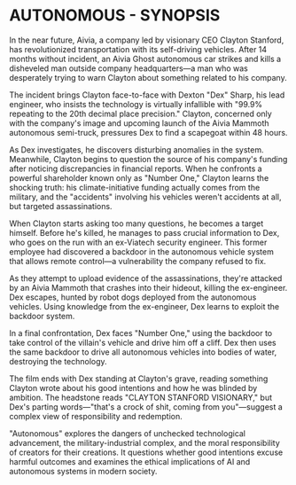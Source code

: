# AUTONOMOUS - SYNOPSIS

In the near future, Aivia, a company led by visionary CEO Clayton Stanford, has revolutionized transportation with its self-driving vehicles. After 14 months without incident, an Aivia Ghost autonomous car strikes and kills a disheveled man outside company headquarters—a man who was desperately trying to warn Clayton about something related to his company.

The incident brings Clayton face-to-face with Dexton "Dex" Sharp, his lead engineer, who insists the technology is virtually infallible with "99.9% repeating to the 20th decimal place precision." Clayton, concerned only with the company's image and upcoming launch of the Aivia Mammoth autonomous semi-truck, pressures Dex to find a scapegoat within 48 hours.

As Dex investigates, he discovers disturbing anomalies in the system. Meanwhile, Clayton begins to question the source of his company's funding after noticing discrepancies in financial reports. When he confronts a powerful shareholder known only as "Number One," Clayton learns the shocking truth: his climate-initiative funding actually comes from the military, and the "accidents" involving his vehicles weren't accidents at all, but targeted assassinations.

When Clayton starts asking too many questions, he becomes a target himself. Before he's killed, he manages to pass crucial information to Dex, who goes on the run with an ex-Viatech security engineer. This former employee had discovered a backdoor in the autonomous vehicle system that allows remote control—a vulnerability the company refused to fix.

As they attempt to upload evidence of the assassinations, they're attacked by an Aivia Mammoth that crashes into their hideout, killing the ex-engineer. Dex escapes, hunted by robot dogs deployed from the autonomous vehicles. Using knowledge from the ex-engineer, Dex learns to exploit the backdoor system.

In a final confrontation, Dex faces "Number One," using the backdoor to take control of the villain's vehicle and drive him off a cliff. Dex then uses the same backdoor to drive all autonomous vehicles into bodies of water, destroying the technology.

The film ends with Dex standing at Clayton's grave, reading something Clayton wrote about his good intentions and how he was blinded by ambition. The headstone reads "CLAYTON STANFORD VISIONARY," but Dex's parting words—"that's a crock of shit, coming from you"—suggest a complex view of responsibility and redemption.

"Autonomous" explores the dangers of unchecked technological advancement, the military-industrial complex, and the moral responsibility of creators for their creations. It questions whether good intentions excuse harmful outcomes and examines the ethical implications of AI and autonomous systems in modern society.
